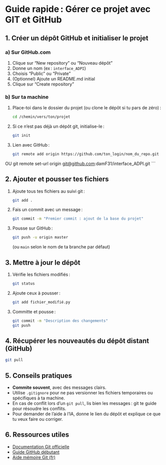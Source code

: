 # Guide rapide : Gérer ce projet avec GIT et GitHub

## 1. Créer un dépôt GitHub et initialiser le projet

### a) Sur GitHub.com

1. Clique sur “New repository” ou “Nouveau dépôt”
2. Donne un nom (ex : `interface_ADPI`)
3. Choisis “Public” ou “Private”
4. (Optionnel) Ajoute un README.md initial
5. Clique sur “Create repository”

### b) Sur ta machine

1. Place-toi dans le dossier du projet (ou clone le dépôt si tu pars de zéro) :
    ```bash
    cd /chemin/vers/ton/projet
    ```
2. Si ce n’est pas déjà un dépôt git, initialise-le :
    ```bash
    git init
    ```
3. Lien avec GitHub :
    ```bash
    git remote add origin https://github.com/ton_login/nom_du_repo.git
OU
    git remote set-url origin git@github.com:damF31/interface_ADPI.git
    ```

## 2. Ajouter et pousser tes fichiers

1. Ajoute tous tes fichiers au suivi git :
    ```bash
    git add .
    ```
2. Fais un commit avec un message :
    ```bash
    git commit -m "Premier commit : ajout de la base du projet"
    ```
3. Pousse sur GitHub :
    ```bash
    git push -u origin master
    ```
   (ou `main` selon le nom de ta branche par défaut)

## 3. Mettre à jour le dépôt

1. Vérifie les fichiers modifiés :
    ```bash
    git status
    ```
2. Ajoute ceux à pousser :
    ```bash
    git add fichier_modifié.py
    ```
3. Committe et pousse :
    ```bash
    git commit -m "Description des changements"
    git push
    ```

## 4. Récupérer les nouveautés du dépôt distant (GitHub)

```bash
git pull
```

## 5. Conseils pratiques

- **Commite souvent**, avec des messages clairs.
- Utilise `.gitignore` pour ne pas versionner les fichiers temporaires ou spécifiques à ta machine.
- En cas de conflit lors d’un `git pull`, lis bien les messages : git te guide pour résoudre les conflits.
- Pour demander de l’aide à l’IA, donne le lien du dépôt et explique ce que tu veux faire ou corriger.

## 6. Ressources utiles

- [Documentation Git officielle](https://git-scm.com/doc)
- [Guide GitHub débutant](https://docs.github.com/fr/get-started/quickstart)
- [Aide mémoire Git (fr)](https://rogerdudler.github.io/git-guide/index.fr.html)

